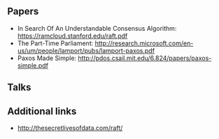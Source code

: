 ## Papers
* In Search Of An Understandable Consensus Algorithm: https://ramcloud.stanford.edu/raft.pdf
* The Part-Time Parliament: http://research.microsoft.com/en-us/um/people/lamport/pubs/lamport-paxos.pdf
* Paxos Made Simple: http://pdos.csail.mit.edu/6.824/papers/paxos-simple.pdf

## Talks

## Additional links
* http://thesecretlivesofdata.com/raft/
